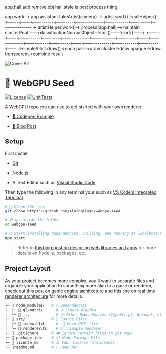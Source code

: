 app.hall.add remove obj
hall.style is post process thing

app.work ->  app.assistant.takeArtist(camera) -> artist.work()->callHelper()
<----<---<---------<-------<------------<----------<--------<---------------
-> artistHelper.work()-> process(app.hall)-->maintain clusterPool--->classificationNormalObject-->cull()--->sort()--->
<----<---<---------<-------<------------<----------<--------<---<------------<----------<--------<---<------------<----------<--------<---
->simpleArtist.draw()->each pass->draw cluster->draw opaque->draw transparent->combine result



![Cover Art](https://alain.xyz/blog/raw-webgpu/assets/cover.jpg)

# 🔺 WebGPU Seed

[![License][license-img]][license-url]
[![Unit Tests][travis-img]][travis-url]

A WebGPU repo you can use to get started with your own renderer.

- [🔳 Codepen Example](https://codepen.io/alaingalvan/pen/GRgvLGw)

- [💬 Blog Post](https://alain.xyz/blog/raw-webgpu)

## Setup

First install:

- [Git](https://git-scm.com/)

- [Node.js](https://nodejs.org/en/)

- A Text Editor such as [Visual Studio Code](https://code.visualstudio.com/).

Then type the following in any terminal your such as [VS Code's Integrated Terminal](https://code.visualstudio.com/docs/editor/integrated-terminal).

```bash
# 🐑 Clone the repo
git clone https://github.com/alaingalvan/webgpu-seed

# 💿 go inside the folder
cd webgpu-seed

# 🔨 Start installing dependencies, building, and running at localhost:8080
npm start
```

> Refer to [this blog post on designing web libraries and apps](https://alain.xyz/blog/designing-a-web-app) for more details on Node.js, packages, etc.

## Project Layout

As your project becomes more complex, you'll want to separate files and organize your application to something more akin to a game or renderer, check out this post on [game engine architecture](https://alain.xyz/blog/game-engine-architecture) and this one on [real time renderer architecture](https://alain.xyz/blog/realtime-renderer-architectures) for more details.

```bash
├─ 📂 node_modules/   # 👶 Dependencies
│  ├─ 📁 gl-matrix      # ➕ Linear Algebra
│  └─ 📁 ...            # 🕚 Other Dependencies (TypeScript, Webpack, etc.)
├─ 📂 src/            # 🌟 Source Files
│  ├─ 📄 index.html     #  📇 Main HTML file
│  └─ 📄 renderer.ts    # 🔺 Triangle Renderer
├─ 📄 .gitignore      # 👁️ Ignore certain files in git repo
├─ 📄 package.json    # 📦 Node Package File
├─ 📄 license.md      # ⚖️ Your License (Unlicense)
└─ 📃readme.md        # 📖 Read Me!
```


[license-img]: https://img.shields.io/:license-unlicense-blue.svg?style=flat-square
[license-url]: https://unlicense.org/
[travis-img]: https://img.shields.io/travis/com/alaingalvan/webgpu-seed.svg?style=flat-square
[travis-url]:https://www.travis-ci.com/github/alaingalvan/webgpu-seed
